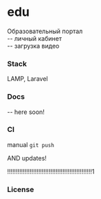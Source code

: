# edu
Образовательный портал   
-- личный кабинет  
-- загрузка видео       

### Stack
LAMP, Laravel

### Docs  
-- here soon!  

### CI
manual `git push`

AND updates!


!!!!!!!!!!!!!!!!!!!!!!!!!!!!!!!!!!!!!!!!!!!!!!!!!1




### License
